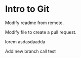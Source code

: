 
# Intro to Git

Modify readme from remote.

Modify file to create a pull request.


lorem
asdasdaadda

Add new branch call test

